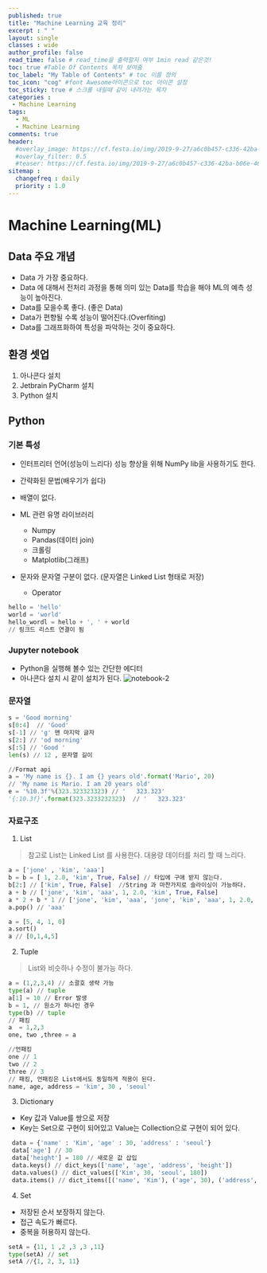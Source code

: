 ```yaml
---
published: true
title: "Machine Learning 교육 정리"
excerpt : " "
layout: single
classes : wide
author_profile: false
read_time: false # read_time을 출력할지 여부 1min read 같은것!
toc: true #Table Of Contents 목차 보여줌
toc_label: "My Table of Contents" # toc 이름 정의
toc_icon: "cog" #font Awesome아이콘으로 toc 아이콘 설정
toc_sticky: true # 스크롤 내릴때 같이 내려가는 목차
categories :
 - Machine Learning
tags: 
  - ML
  - Machine Learning
comments: true
header:
  #overlay_image: https://cf.festa.io/img/2019-9-27/a6c0b457-c336-42ba-b06e-462de90ada91.jpg
  #overlay_filter: 0.5
  #teaser: https://cf.festa.io/img/2019-9-27/a6c0b457-c336-42ba-b06e-462de90ada91.jpg
sitemap :
  changefreq : daily
  priority : 1.0
---
```



# Machine Learning(ML)

## Data 주요 개념

- Data 가 가장 중요하다.
- Data 에 대해서 전처리 과정을 통해 의미 있는 Data를 학습을 해야 ML의 예측 성능이 높아진다.
- Data를 모을수록 좋다. (좋은 Data)
- Data가 편향될 수록 성능이 떨어진다.(Overfiting)
- Data를 그래프화하여 특성을 파악하는 것이 중요하다.

## 환경 셋업

1. 아나콘다 설치
2. Jetbrain PyCharm 설치
3. Python 설치

## Python

### 기본 특성

- 인터프리터 언어(성능이 느리다) 성능 향상을 위해 NumPy lib을 사용하기도 한다.
- 간략화된 문법(배우기가 쉽다)
- 배열이 없다.
- ML 관련 유명 라이브러리
  - Numpy
  - Pandas(데이터 join)
  - 크롤링
  - Matplotlib(그래프)

- 문자와 문자열 구분이 없다. (문자열은 Linked List 형태로 저장)
  - Operator
  
~~~python
hello = 'hello'
world = 'world'
hello_wordl = hello + ', ' + world
// 링크드 리스트 연결이 됨
~~~
  
### Jupyter notebook

- Python을 실행해 볼수 있는 간단한 에디터
- 아나콘다 설치 시 같이 설치가 된다.
![notebook-2](https://user-images.githubusercontent.com/35194820/67646429-77521700-f971-11e9-92cf-5ea9c71b7206.PNG)
  
### 문자열

~~~python
s = 'Good morning'
s[0:4]  // 'Good'
s[-1] // 'g' 맨 마지막 글자
s[2:] // 'od morning'
s[:5] // 'Good '
len(s) // 12 , 문자열 길이

//Format api
a = 'My name is {}. I am {} years old'.format('Mario', 20)
// 'My name is Mario. I am 20 years old'
e = '%10.3f'%(323.323323323) // '   323.323'
'{:10.3f}'.format(323.3233232323)  // '   323.323'
~~~

### 자료구조

1. List
  
  > 참고로 List는 Linked List 를 사용한다.
  > 대용량 데이터를 처리 할 때 느리다.
  
~~~python
a = ['jone' , 'kim', 'aaa']
b = b = [ 1, 2.0, 'kim', True, False] // 타입에 구애 받지 않는다. 
b[2:] // ['kim', True, False]  //String 과 마찬가지로 슬라이싱이 가능하다.
a + b // ['jone', 'kim', 'aaa', 1, 2.0, 'kim', True, False]
a * 2 + b * 1 // ['jone', 'kim', 'aaa', 'jone', 'kim', 'aaa', 1, 2.0, 'kim', True, False]
a.pop() // 'aaa'

a = [5, 4, 1, 0]
a.sort()
a // [0,1,4,5]
~~~
  
2. Tuple

  > List와 비슷하나 수정이 불가능 하다.

~~~python
a = (1,2,3,4) // 소괄호 생략 가능
type(a) // tuple
a[1] = 10 // Error 발생
b = 1, // 원소가 하나인 경우
type(b) // tuple
// 패킹
a  = 1,2,3
one, two ,three = a

//언패킹
one // 1
two // 2
three // 3
// 패킹, 언패킹은 List에서도 동일하게 적용이 된다.
name, age, address = 'kim', 30 , 'seoul'
~~~

3. Dictionary

- Key 값과 Value를 쌍으로 저장
- Key는 Set으로 구현이 되어있고 Value는 Collection으로 구현이 되어 있다.
  
~~~python
 data = {'name' : 'Kim', 'age' : 30, 'address' : 'seoul'}
 data['age'] // 30
 data['height'] = 180 // 새로운 값 삽입
 data.keys() // dict_keys(['name', 'age', 'address', 'height'])
 data.values() // dict_values(['Kim', 30, 'seoul', 180])
 data.items() // dict_items([('name', 'Kim'), ('age', 30), ('address', 'seoul'), ('height', 180)])
~~~
  
4. Set

- 저장된 순서 보장하지 않는다.
- 접근 속도가 빠르다.
- 중복을 허용하지 않는다.

~~~python
setA = {11, 1 ,2 ,3 ,3 ,11}
type(setA) // set
setA //{1, 2, 3, 11}
~~~

